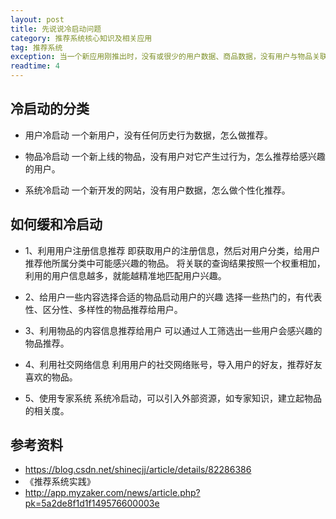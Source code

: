 ```yaml
---
layout: post
title: 先说说冷启动问题
category: 推荐系统核心知识及相关应用
tag: 推荐系统
exception: 当一个新应用刚推出时，没有或很少的用户数据、商品数据，没有用户与物品关联关系，这时是无法做推荐的。这时面临的问题就叫冷启动问题。
readtime: 4
---
```


## 冷启动的分类
* 用户冷启动
一个新用户，没有任何历史行为数据，怎么做推荐。

* 物品冷启动
一个新上线的物品，没有用户对它产生过行为，怎么推荐给感兴趣的用户。

* 系统冷启动
一个新开发的网站，没有用户数据，怎么做个性化推荐。

## 如何缓和冷启动
* 1、利用用户注册信息推荐
即获取用户的注册信息，然后对用户分类，给用户推荐他所属分类中可能感兴趣的物品。 将关联的查询结果按照一个权重相加，利用的用户信息越多，就能越精准地匹配用户兴趣。

* 2、给用户一些内容选择合适的物品启动用户的兴趣
选择一些热门的，有代表性、区分性、多样性的物品推荐给用户。

* 3、利用物品的内容信息推荐给用户
可以通过人工筛选出一些用户会感兴趣的物品推荐。

* 4、利用社交网络信息
利用用户的社交网络账号，导入用户的好友，推荐好友喜欢的物品。

* 5、使用专家系统
系统冷启动，可以引入外部资源，如专家知识，建立起物品的相关度。

## 参考资料
* https://blog.csdn.net/shinecjj/article/details/82286386
* 《推荐系统实践》
* http://app.myzaker.com/news/article.php?pk=5a2de8f1d1f149576600003e